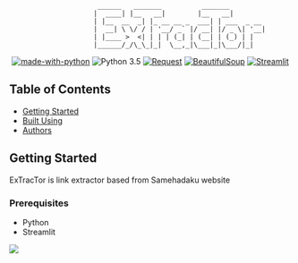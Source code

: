 ```
                      ______   _______          _______         
                     |  ____| |__   __|        |__   __|        
                     | |__  __  _| |_ __ __ _  ___| | ___  _ __ 
                     |  __| \ \/ / | '__/ _` |/ __| |/ _ \| '__|
                     | |____ >  <| | | | (_| | (__| | (_) | |   
                     |______/_/\_\_|_|  \__,_|\___|_|\___/|_|   

```                                          

<div align="center">

</div>

<div align="center">

[![made-with-python](https://img.shields.io/badge/Made%20with-Python-1f425f.svg)](https://www.python.org/)
![Python 3.5](https://img.shields.io/badge/Python-3.6%2B-blue.svg)
[![Request](https://img.shields.io/badge/Request-white?logo=python&logoColor=black)](https://)
[![BeautifulSoup](https://img.shields.io/badge/BeautifulSoup-white?logo=python&logoColor=black)](https://)
[![Streamlit](https://img.shields.io/badge/Streamlit-red?logo=python&logoColor=white)](https://)  
</div>

## Table of Contents
- [Getting Started](#getting_started)
- [Built Using](#built_using)
- [Authors](#authors)

## Getting Started <a name = "getting_started"></a>
ExTracTor is link extractor based from Samehadaku website

### Prerequisites
- Python
- Streamlit

![](https://i.ibb.co/q5CpYhQ/2023-02-08-09-41-13.gif)
